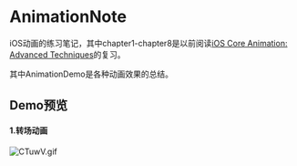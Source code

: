 # AnimationNote
iOS动画的练习笔记，其中chapter1-chapter8是以前阅读[iOS Core Animation: Advanced Techniques](https://www.amazon.com/iOS-Core-Animation-Advanced-Techniques-ebook/dp/B00EHJCORC/ref=sr_1_1?ie=UTF8&qid=1423192842&sr=8-1&keywords=Core+Animation+Advanced+Techniques)的复习。

其中AnimationDemo是各种动画效果的总结。

## Demo预览

#### 1.转场动画

![CTuwV.gif](http://i4.buimg.com/4851/a24a2207cc2e40f7.gif)

